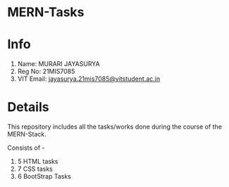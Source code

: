 # MERN-Tasks

# Info
1) Name: MURARI JAYASURYA
2) Reg No: 21MIS7085
3) VIT Email: jayasurya.21mis7085@vitstudent.ac.in

# Details
This repository includes all the tasks/works done during the course of the MERN-Stack.

Consists of - 
1) 5 HTML tasks
2) 7 CSS tasks
3) 6 BootStrap Tasks
